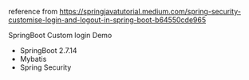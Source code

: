 reference from https://springjavatutorial.medium.com/spring-security-customise-login-and-logout-in-spring-boot-b64550cde965

SpringBoot Custom login Demo
- SpringBoot 2.7.14
- Mybatis
- Spring Security
